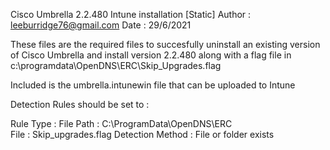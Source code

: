 Cisco Umbrella 2.2.480 Intune installation [Static]
Author : leeburridge76@gmail.com
Date : 29/6/2021

These files are the required files to succesfully uninstall an existing version of Cisco Umbrella and install version 2.2.480 along with a flag file in c:\programdata\OpenDNS\ERC\Skip_Upgrades.flag

Included is the umbrella.intunewin file that can be uploaded to Intune

Detection Rules should be set to :

Rule Type : File
Path : C:\ProgramData\OpenDNS\ERC\
File : Skip_upgrades.flag
Detection Method : File or folder exists
